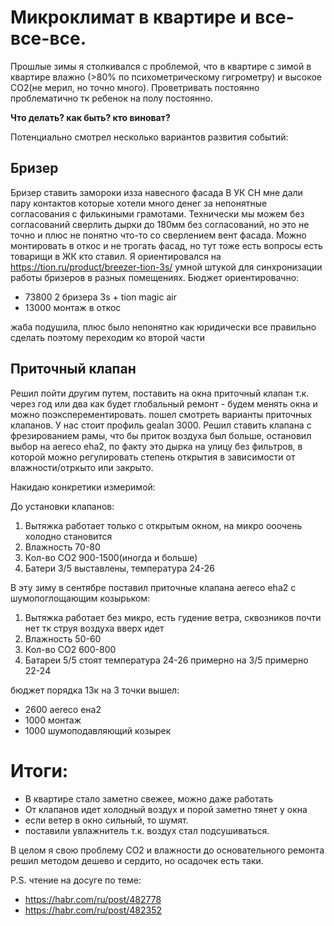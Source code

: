 # Микроклимат в квартире и все-все-все.
Прошлые зимы я столкивался с проблемой, что в квартире с зимой в квартире влажно (>80% по психометрическому гигрометру) и высокое СО2(не мерил, но точно много). Проветривать постоянно проблематично тк ребенок на полу постоянно.

**Что делать? как быть? кто виноват?**

Потенциально смотрел несколько вариантов развития событий:

## Бризер
Бризер ставить замороки изза навесного фасада В УК СН мне дали пару контактов которые хотели много денег за непонятные согласования с филькиными грамотами. Технически мы можем без согласований сверлить дырки до 180мм без согласований, но это не точно и плюс не понятно что-то со сверлением вент фасада. Можно монтировать в откос и не трогать фасад, но тут тоже есть вопросы есть товарищи в ЖК кто ставил. Я ориентировался на https://tion.ru/product/breezer-tion-3s/ умной штукой для синхронизации работы бризеров в разных помещениях. Бюджет ориентировачно:

- 73800 2 бризера 3s + tion magic air
- 13000 монтаж в откос

жаба подушила, плюс было непонятно как юридически все правильно сделать поэтому переходим ко второй части

## Приточный клапан
Решил пойти другим путем, поставить на окна приточный клапан т.к. через год или два как будет глобальный ремонт - будем менять окна и можно поэксперементировать. пошел смотреть варианты приточных клапанов. У нас стоит профиль gealan 3000. Решил ставить клапана с фрезированием рамы, что бы приток воздуха был больше, остановил выбор на aereco eha2, по факту это дырка на улицу без фильтров, в которой можно регулировать степень открытия в зависимости от влажности/отркыто или закрыто.

Накидаю конкретики измеримой:

До установки клапанов:

1. Вытяжка работает только с открытым окном, на микро ооочень холодно становится
2. Влажность 70-80
3. Кол-во СО2 900-1500(иногда и больше)
4. Батери 3/5 выставлены, температура 24-26

В эту зиму в сентябре поставил приточные клапана aereco eha2 с шумопоглощающим козырьком:

1. Вытяжка работает без микро, есть гудение ветра, сквозников почти нет тк струя воздуха вверх идет
2. Влажность 50-60
3. Кол-во СО2 600-800
4. Батареи 5/5 стоят температура 24-26 примерно на 3/5 примерно 22-24

бюджет порядка 13к на 3 точки вышел:
* 2600 aereco ена2
* 1000 монтаж
* 1000 шумоподавляющий козырек

# Итоги:

- В квартире стало заметно свежее, можно даже работать
- От клапанов идет холодный воздух и порой заметно тянет у окна
- если ветер в окно сильный, то шумят.
- поставили увлажнитель т.к. воздух стал подсушиваться.

В целом я свою проблему СО2 и влажности до основательного ремонта решил методом дешево и сердито, но осадочек есть таки.

P.S. чтение на досуге по теме:

* https://habr.com/ru/post/482778
* https://habr.com/ru/post/482352